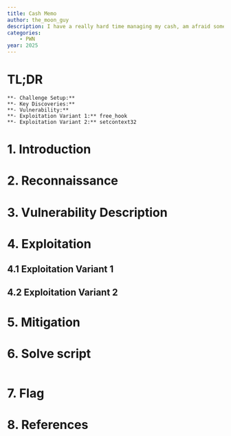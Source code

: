 ```yaml
---
title: Cash Memo
author: the_moon_guy
description: I have a really hard time managing my cash, am afraid someone might steal my memos...
categories:
    - PWN
year: 2025
---
```


# TL;DR
    **- Challenge Setup:**
    **- Key Discoveries:**
    **- Vulnerability:**
    **- Exploitation Variant 1:** free_hook
    **- Exploitation Variant 2:** setcontext32

# 1. Introduction<a name="introduction"></a>

# 2. Reconnaissance<a name="reconnaissance"></a>

# 3. Vulnerability Description<a name="vulnerability description"></a>

# 4. Exploitation<a name="exploitation"></a>
## 4.1 Exploitation Variant 1<a name="exploitation variant 1"></a>

## 4.2 Exploitation Variant 2<a name="exploitation variant 2"></a>

# 5. Mitigation<a name="mitigation"></a>

# 6. Solve script<a name="solve script"></a>
```Python

```

# 7. Flag<a name="flag"></a>

# 8. References<a name="references"></a>
